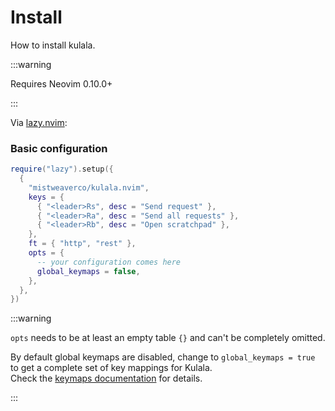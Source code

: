 # Install

How to install kulala.

:::warning

Requires Neovim 0.10.0+

:::

Via [lazy.nvim](https://github.com/folke/lazy.nvim):

### Basic configuration

```lua title="init.lua"
require("lazy").setup({
  {
    "mistweaverco/kulala.nvim",
    keys = {
      { "<leader>Rs", desc = "Send request" },
      { "<leader>Ra", desc = "Send all requests" },
      { "<leader>Rb", desc = "Open scratchpad" },
    },
    ft = { "http", "rest" },
    opts = {
      -- your configuration comes here
      global_keymaps = false,
    },
  },
})
```

:::warning

`opts` needs to be at least an empty table `{}` and can't be completely omitted.

By default global keymaps are disabled, change to `global_keymaps = true` to get a complete set of key mappings for Kulala.  
Check the [keymaps documentation](keymaps.md) for details.

:::
